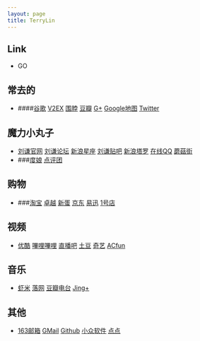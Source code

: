 ```yaml
---
layout: page
title: TerryLin
---
```

## Link
-  GO  
## 常去的
- ####[谷歌](http://www.google.com.hk/) [V2EX](http://www.v2ex.com) [围脖](http://www.weibo.com) [豆瓣](http://www.douban.com) [G+](https://plus.google.com) [Google地图](http://ditu.google.cn/maps?ie=UTF-8&hl=zh-CN&tab=wl) [Twitter](https://www.twitter.com)  
## 魔力小丸子
- [刘谦官网](http://www.liuchien.com/main.php) [刘谦论坛](http://www.liuchien.com/forum/ucp.php?mode=login) [新浪星座](http://astro.sina.com.cn/fate/astro_aries.html?prourl=11) [刘谦贴吧](http://tieba.baidu.com/f?kw=%C1%F5%C7%AB) [新浪塔罗](http://astro.sina.com.cn/taluo/index.shtml) [在线QQ](http://web.qq.com/) [蘑菇街](http://www.mogujie.com/)   
- ###[度娘](http://www.baidu.com)  [点评团](http://tuan.dianping.com)   
## 购物
- ###[淘宝](http://www.taobao.com) [卓越](http://www.amazon.cn) [新蛋](http://www.newegg.com.cn) [京东](http://www.jd.com) [易迅](http://www.51buy.com) [1号店](http://www.yihaodian.com)  
## 视频
- [优酷](http://www.youku.com) [嗶哩嗶哩](http://www.bilibili.tv) [直播吧](http://www.zhibo8.cc) [土豆](http://www.tudou.com) [奇艺](https://www.qiyi.com) [ACfun](http://www.acfun.tv)  
## 音乐
- [虾米](http://www.xiami.com) [落网](http://www.luoo.net/) [豆瓣电台](http://douban.fm/) [Jing+](http://jing.fm/)   
## 其他
- [163邮箱](http://mail.163.com)  [GMail](https://mail.google.com) [Github](https://www.github.com/) [小众软件](http://www.appinn.com/) [点点](http://www.diandian.com) 




